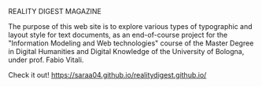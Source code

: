 REALITY DIGEST MAGAZINE

The purpose of this web site is to explore various types of typographic and layout style for text documents, as an end-of-course project for the "Information Modeling and Web technologies" course of the Master Degree in Digital Humanities and Digital Knowledge of the University of Bologna, under prof. Fabio Vitali.

Check it out! https://saraa04.github.io/realitydigest.github.io/
